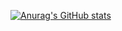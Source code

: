 [![Anurag's GitHub stats](https://github-readme-stats.vercel.app/api?username=ZephyrSkies7&theme=ambient_gradient&show_icons=true&hide_rank=true)](https://github.com/anuraghazra/github-readme-stats)

<!--
**ZephyrSkies7/ZephyrSkies7** is a ✨ _special_ ✨ repository because its `README.md` (this file) appears on your GitHub profile.

Here are some ideas to get you started:

- 🔭 I’m currently working on ...
- 🌱 I’m currently learning ...
- 👯 I’m looking to collaborate on ...
- 🤔 I’m looking for help with ...
- 💬 Ask me about ...
- 📫 How to reach me: ...
- 😄 Pronouns: ...
- ⚡ Fun fact: ...
-->
